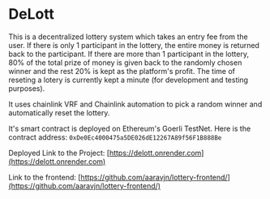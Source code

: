 # DeLott

This is a decentralized lottery system which takes an entry fee from the user. If there is only 1 participant in the lottery, the entire money is returned back to the participant. If there are more than 1 participant in the lottery, 80% of the total prize of money is given back to the randomly chosen winner and the rest 20% is kept as the platform's profit.
The time of reseting a lotery is currently kept a minute (for development and testing purposes).

It uses chainlink VRF and Chainlink automation to pick a random winner and automatically reset the lottery.

It's smart contract is deployed on Ethereum's Goerli TestNet.
Here is the contract address:
`0xDe0Ec4000475a5DE026dE12267A89f56F1B888Be`

Deployed Link to the Project: [https://delott.onrender.com](https://delott.onrender.com)

Link to the frontend: [https://github.com/aaravjn/lottery-frontend/](https://github.com/aaravjn/lottery-frontend/)